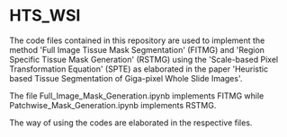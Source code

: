 # HTS_WSI

The code files contained in this repository are used to implement the method 'Full Image Tissue Mask Segmentation' (FITMG) and 'Region Specific Tissue Mask Generation' (RSTMG) using the 'Scale-based Pixel Transformation Equation' (SPTE) as elaborated in the paper 'Heuristic based Tissue Segmentation of Giga-pixel Whole Slide Images'.

The file Full_Image_Mask_Generation.ipynb implements FITMG while Patchwise_Mask_Generation.ipynb implements RSTMG.

The way of using the codes are elaborated in the respective files.
